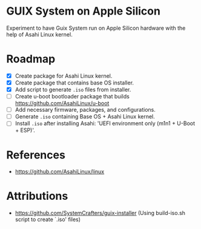 # GUIX System on Apple Silicon
Experiment to have Guix System run on Apple Silicon hardware with the help of Asahi Linux kernel.

# Roadmap
- [x] Create package for Asahi Linux kernel.
- [x] Create package that contains base OS installer.
- [x] Add script to generate `.iso` files from installer.
- [ ] Create u-boot bootloader package that builds https://github.com/AsahiLinux/u-boot
- [ ] Add necessary firmware, packages, and configurations.
- [ ] Generate `.iso` containing Base OS + Asahi Linux kernel.
- [ ] Install `.iso` after installing Asahi: 'UEFI environment only (m1n1 + U-Boot + ESP)'.

# References
- https://github.com/AsahiLinux/linux

# Attributions
- https://github.com/SystemCrafters/guix-installer (Using build-iso.sh script to create `.iso' files)
